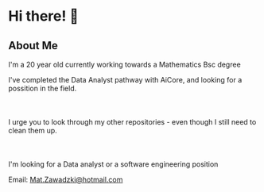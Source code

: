 # Hi there! 👋 
## About Me
I'm a 20 year old currently working towards a Mathematics Bsc degree 
<br>


I've completed the Data Analyst pathway with AiCore, and looking for a possition in the field.
<br><br><br><br>
I urge you to look through my other repositories - even though I still need to clean them up. 
<br><br><br><br>
I'm looking for a Data analyst or a software engineering position


Email: Mat.Zawadzki@hotmail.com
<!--
**Mat-Zawadzki/Mat-Zawadzki** is a ✨ _special_ ✨ repository because its `README.md` (this file) appears on your GitHub profile.

Here are some ideas to get you started:

- 🔭 I’m currently working on ...
- 🌱 I’m currently learning ...
- 👯 I’m looking to collaborate on ...
- 🤔 I’m looking for help with ...
- 💬 Ask me about ...
- 📫 How to reach me: ...
- 😄 Pronouns: ...
- ⚡ Fun fact: ...
-->
